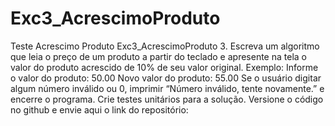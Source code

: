 # Exc3_AcrescimoProduto
Teste Acrescimo Produto
Exc3_AcrescimoProduto
3. Escreva um algoritmo que leia o preço de um produto a partir do teclado e 
apresente na tela o valor do produto acrescido de 10% de seu valor original. 
Exemplo: 
Informe o valor do produto: 50.00 
Novo valor do produto: 55.00
Se o usuário digitar algum número inválido ou 0, imprimir 
“Número inválido, tente novamente.” e encerre o programa.
Crie testes unitários para a solução.
Versione o código no github e envie aqui o link do repositório:
